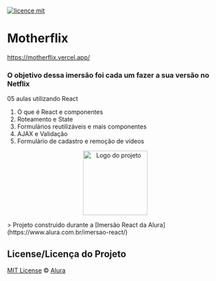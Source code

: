 [![licence mit](https://img.shields.io/badge/licence-MIT-blue.svg)](https://github.com/imersao-alura/aluraflix/blob/master/LICENSE)


# Motherflix

<https://motherflix.vercel.app/>


### O objetivo dessa imersão foi cada um fazer a sua versão no Netflix 
05 aulas utilizando React

1. O que é React e componentes
2. Roteamento e State
3. Formulários reutilizáveis e mais componentes
4. AJAX e Validação
5. Formulário de cadastro e remoção de vídeos


<p align="center">
  <img alt="Logo do projeto" width="150px" src="https://www.alura.com.br/assets/img/imersoes/react/imersao-react-logo.1594044142.svg" />
</p>
> Projeto construido durante a [Imersão React da Alura](https://www.alura.com.br/imersao-react/)

## License/Licença do Projeto
[MIT License](./LICENSE) © [Alura](http://alura.com.br/)
